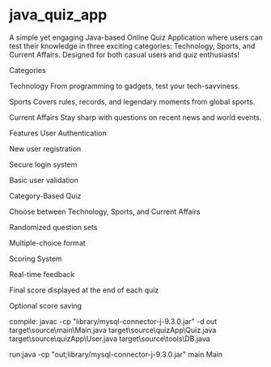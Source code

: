 # java_quiz_app
A simple yet engaging Java-based Online Quiz Application where users can test their knowledge in three exciting categories: Technology, Sports, and Current Affairs. Designed for both casual users and quiz enthusiasts!

Categories

Technology
From programming to gadgets, test your tech-savviness.

Sports
Covers rules, records, and legendary moments from global sports.

 Current Affairs
Stay sharp with questions on recent news and world events.

 Features
User Authentication

New user registration

Secure login system

Basic user validation

Category-Based Quiz

Choose between Technology, Sports, and Current Affairs

Randomized question sets

Multiple-choice format

Scoring System

Real-time feedback

Final score displayed at the end of each quiz

Optional score saving

compile: javac -cp "library/mysql-connector-j-9.3.0.jar" -d out target\source\main\Main.java target\source\quizApp\Quiz.java target\source\quizApp\User.java target\source\tools\DB.java

run:java -cp "out;library/mysql-connector-j-9.3.0.jar" main.Main
